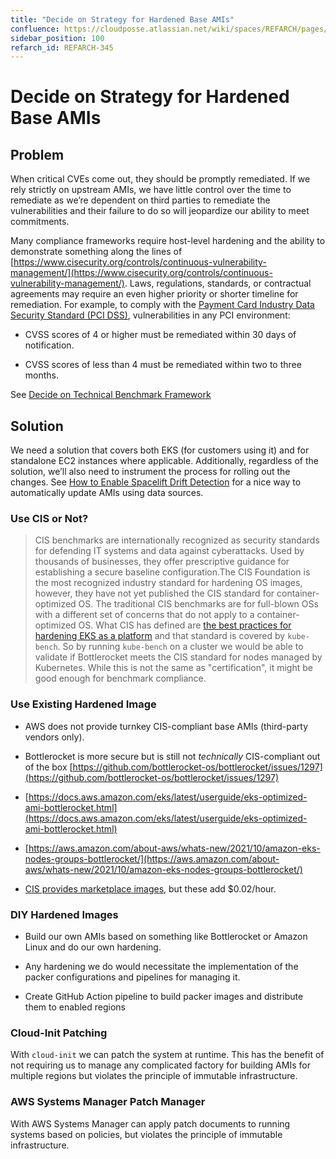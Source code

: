 ```yaml
---
title: "Decide on Strategy for Hardened Base AMIs"
confluence: https://cloudposse.atlassian.net/wiki/spaces/REFARCH/pages/1171980616/REFARCH-345+-+Decide+on+Strategy+for+Hardened+Base+AMIs
sidebar_position: 100
refarch_id: REFARCH-345
---
```


# Decide on Strategy for Hardened Base AMIs

## Problem
When critical CVEs come out, they should be promptly remediated. If we rely strictly on upstream AMIs, we have little control over the time to remediate as we’re dependent on third parties to remediate the vulnerabilities and their failure to do so will jeopardize our ability to meet commitments.

Many compliance frameworks require host-level hardening and the ability to demonstrate something along the lines of [https://www.cisecurity.org/controls/continuous-vulnerability-management/](https://www.cisecurity.org/controls/continuous-vulnerability-management/). Laws, regulations, standards, or contractual agreements may require an even higher priority or shorter timeline for remediation. For example, to comply with the [<ins>Payment Card Industry Data Security Standard (PCI DSS)</ins>](https://www.pcisecuritystandards.org/document_library), vulnerabilities in any PCI environment:

- CVSS scores of 4 or higher must be remediated within 30 days of notification.

- CVSS scores of less than 4 must be remediated within two to three months.

See [Decide on Technical Benchmark Framework](/reference-architecture/fundamentals/design-decisions/foundational-benchmark-compliance/decide-on-technical-benchmark-framework)

## Solution
We need a solution that covers both EKS (for customers using it) and for standalone EC2 instances where applicable. Additionally, regardless of the solution, we’ll also need to instrument the process for rolling out the changes. See [How to Enable Spacelift Drift Detection](/reference-architecture/how-to-guides/integrations/spacelift/how-to-enable-spacelift-drift-detection) for a nice way to automatically update AMIs using data sources.

### Use CIS or Not?

> CIS benchmarks are internationally recognized as security standards for defending IT systems and data against cyberattacks. Used by thousands of businesses, they offer prescriptive guidance for establishing a secure baseline configuration.The CIS Foundation is the most recognized industry standard for hardening OS images, however, they have not yet published the CIS standard for container-optimized OS. The traditional CIS benchmarks are for full-blown OSs with a different set of concerns that do not apply to a container-optimized OS. What CIS has defined are [the best practices for hardening EKS as a platform](https://aws.amazon.com/de/blogs/containers/introducing-cis-amazon-eks-benchmark/) and that standard is covered by `kube-bench`.  So by running `kube-bench` on a cluster we would be able to validate if Bottlerocket meets the CIS standard for nodes managed by Kubernetes. While this is not the same as "certification", it might be good enough for benchmark compliance.

### Use Existing Hardened Image
- AWS does not provide turnkey CIS-compliant base AMIs (third-party vendors only).

- Bottlerocket is more secure but is still not _technically_ CIS-compliant out of the box
[https://github.com/bottlerocket-os/bottlerocket/issues/1297](https://github.com/bottlerocket-os/bottlerocket/issues/1297)

- [https://docs.aws.amazon.com/eks/latest/userguide/eks-optimized-ami-bottlerocket.html](https://docs.aws.amazon.com/eks/latest/userguide/eks-optimized-ami-bottlerocket.html)

- [https://aws.amazon.com/about-aws/whats-new/2021/10/amazon-eks-nodes-groups-bottlerocket/](https://aws.amazon.com/about-aws/whats-new/2021/10/amazon-eks-nodes-groups-bottlerocket/)

- [CIS provides marketplace images](https://aws.amazon.com/marketplace/seller-profile?id=dfa1e6a8-0b7b-4d35-a59c-ce272caee4fc), but these add $0.02/hour.

### DIY Hardened Images
- Build our own AMIs based on something like Bottlerocket or Amazon Linux and do our own hardening.

- Any hardening we do would necessitate the implementation of the packer configurations and pipelines for managing it.

- Create GitHub Action pipeline to build packer images and distribute them to enabled regions

### Cloud-Init Patching
With `cloud-init` we can patch the system at runtime. This has the benefit of not requiring us to manage any complicated factory for building AMIs for multiple regions but violates the principle of immutable infrastructure.

### AWS Systems Manager Patch Manager
With AWS Systems Manager can apply patch documents to running systems based on policies, but violates the principle of immutable infrastructure.



